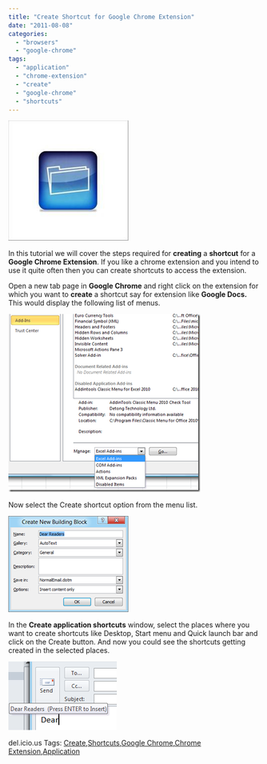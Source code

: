 ```yaml
---
title: "Create Shortcut for Google Chrome Extension"
date: "2011-08-08"
categories: 
  - "browsers"
  - "google-chrome"
tags: 
  - "application"
  - "chrome-extension"
  - "create"
  - "google-chrome"
  - "shortcuts"
---
```


[![papka](/assets/images/Chrome-Shortcut_thumb.jpg "papka")](/assets/images/Chrome-Shortcut.jpg)

In this tutorial we will cover the steps required for **creating** a **shortcut** for a **Google Chrome Extension**. If you like a chrome extension and you intend to use it quite often then you can create shortcuts to access the extension.

Open a new tab page in **Google Chrome** and right click on the extension for which you want to **create** a shortcut say for extension like **Google Docs.** This would display the following list of menus.

[![image](/assets/images/image_thumb88.png "image")](/assets/images/image88.png)

Now select the Create shortcut option from the menu list.

[![image](/assets/images/image_thumb89.png "image")](/assets/images/image89.png)

In the **Create application shortcuts** window, select the places where you want to create shortcuts like Desktop, Start menu and Quick launch bar and click on the Create button. And now you could see the shortcuts getting created in the selected places.

[![image](/assets/images/image_thumb90.png "image")](/assets/images/image90.png)

del.icio.us Tags: [Create](http://del.icio.us/popular/Create),[Shortcuts](http://del.icio.us/popular/Shortcuts),[Google Chrome](http://del.icio.us/popular/Google+Chrome),[Chrome Extension](http://del.icio.us/popular/Chrome+Extension),[Application](http://del.icio.us/popular/Application)

